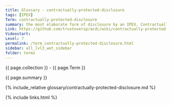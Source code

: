 ```yaml
---
title: Glossary - contractually-protected-disclosure
tags: [IPEX]
Term: contractually-protected-disclosure
summary: the most elaborate form of disclosure by an IPEX. Contractually protected disclosure includes both chain-link confidential and contingent disclosure.
Link: https://github.com/trustoverip/acdc/wiki/contractually-protected-disclosure
Videostart: 
Level: 7
permalink: /term_contractually-protected-disclosure.html
sidebar: all_lvl3_wot_sidebar
folder: terms
---
```


{{ page.collection }} - {{ page.Term }}

   {{ page.summary }}

{% include_relative glossary/contractually-protected-disclosure.md %}

 {% include links.html %} 
